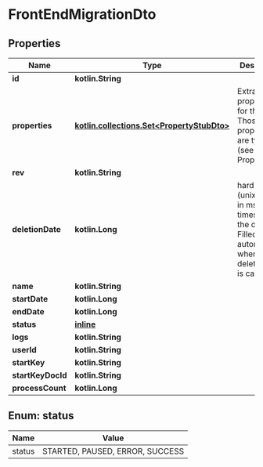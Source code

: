 
# FrontEndMigrationDto

## Properties
Name | Type | Description | Notes
------------ | ------------- | ------------- | -------------
**id** | **kotlin.String** |  | 
**properties** | [**kotlin.collections.Set&lt;PropertyStubDto&gt;**](PropertyStubDto.md) | Extra properties for the fem. Those properties are typed (see class Property) | 
**rev** | **kotlin.String** |  |  [optional]
**deletionDate** | **kotlin.Long** | hard delete (unix epoch in ms) timestamp of the object. Filled automatically when deletePatient is called. |  [optional]
**name** | **kotlin.String** |  |  [optional]
**startDate** | **kotlin.Long** |  |  [optional]
**endDate** | **kotlin.Long** |  |  [optional]
**status** | [**inline**](#StatusEnum) |  |  [optional]
**logs** | **kotlin.String** |  |  [optional]
**userId** | **kotlin.String** |  |  [optional]
**startKey** | **kotlin.String** |  |  [optional]
**startKeyDocId** | **kotlin.String** |  |  [optional]
**processCount** | **kotlin.Long** |  |  [optional]


<a name="StatusEnum"></a>
## Enum: status
Name | Value
---- | -----
status | STARTED, PAUSED, ERROR, SUCCESS



